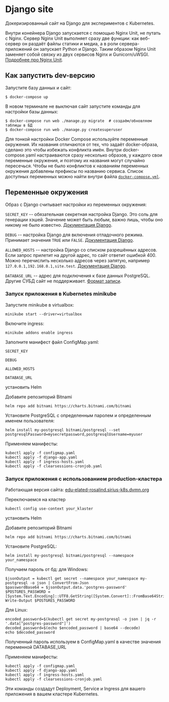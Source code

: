 # Django site

Докеризированный сайт на Django для экспериментов с Kubernetes.

Внутри конейнера Django запускается с помощью Nginx Unit, не путать с Nginx. Сервер Nginx Unit выполняет сразу две функции: как веб-сервер он раздаёт файлы статики и медиа, а в роли сервера-приложений он запускает Python и Django. Таким образом Nginx Unit заменяет собой связку из двух сервисов Nginx и Gunicorn/uWSGI. [Подробнее про Nginx Unit](https://unit.nginx.org/).

## Как запустить dev-версию

Запустите базу данных и сайт:

```shell-session
$ docker-compose up
```

В новом терминале не выключая сайт запустите команды для настройки базы данных:

```shell-session
$ docker-compose run web ./manage.py migrate  # создаём/обновляем таблицы в БД
$ docker-compose run web ./manage.py createsuperuser
```

Для тонкой настройки Docker Compose используйте переменные окружения. Их названия отличаются от тех, что задаёт docker-образа, сделано это чтобы избежать конфликта имён. Внутри docker-compose.yaml настраиваются сразу несколько образов, у каждого свои переменные окружения, и поэтому их названия могут случайно пересечься. Чтобы не было конфликтов к названиям переменных окружения добавлены префиксы по названию сервиса. Список доступных переменных можно найти внутри файла [`docker-compose.yml`](./docker-compose.yml).

## Переменные окружения

Образ с Django считывает настройки из переменных окружения:

`SECRET_KEY` -- обязательная секретная настройка Django. Это соль для генерации хэшей. Значение может быть любым, важно лишь, чтобы оно никому не было известно. [Документация Django](https://docs.djangoproject.com/en/3.2/ref/settings/#secret-key).

`DEBUG` -- настройка Django для включения отладочного режима. Принимает значения `TRUE` или `FALSE`. [Документация Django](https://docs.djangoproject.com/en/3.2/ref/settings/#std:setting-DEBUG).

`ALLOWED_HOSTS` -- настройка Django со списком разрешённых адресов. Если запрос прилетит на другой адрес, то сайт ответит ошибкой 400. Можно перечислить несколько адресов через запятую, например `127.0.0.1,192.168.0.1,site.test`. [Документация Django](https://docs.djangoproject.com/en/3.2/ref/settings/#allowed-hosts).

`DATABASE_URL` -- адрес для подключения к базе данных PostgreSQL. Другие СУБД сайт не поддерживает. [Формат записи](https://github.com/jacobian/dj-database-url#url-schema).

### Запуск приложения в Kubernetes minikube

Запустите minikube в virtualbox:
```
minikube start --driver=virtualbox
```
Включите ingress:
```
minikube addons enable ingress
```

Заполните манифест файл ConfigMap.yaml:

`SECRET_KEY`

`DEBUG`

`ALLOWED_HOSTS`

`DATABASE_URL`

установить Helm

Добавите репозиторий Bitnami
```
helm repo add bitnami https://charts.bitnami.com/bitnami
```
Установите PostgreSQL с определенным паролем и определенным именем пользователя:
```
helm install my-postgresql bitnami/postgresql --set postgresqlPassword=mysecretpassword,postgresqlUsername=myuser
```
Применяем манифесты:
```
kubectl apply -f configmap.yaml
kubectl apply -f django-app.yaml
kubectl apply -f ingress-hosts.yaml
kubectl apply -f clearsessions-cronjob.yaml
```

### Запуск приложения с использованием production-кластера

Работающая версия сайта: [edu-elated-rosalind.sirius-k8s.dvmn.org](https://edu-elated-rosalind.sirius-k8s.dvmn.org)


Переключаемся на кластер

```commandline
kubectl config use-context your_klaster
```
установить Helm

Добавите репозиторий Bitnami
```
helm repo add bitnami https://charts.bitnami.com/bitnami
```

Установите PostgreSQL:

```
helm install my-postgresql bitnami/postgresql --namespace your_namespace
```

Получаем пароль от бд:
для Windows:

```
$jsonOutput = kubectl get secret --namespace your_namespace my-postgresql -o json | ConvertFrom-Json
$passwordBase64 = $jsonOutput.data.'postgres-password'
$POSTGRES_PASSWORD = [System.Text.Encoding]::UTF8.GetString([System.Convert]::FromBase64String($passwordBase64))
Write-Output $POSTGRES_PASSWORD
```

Для Linux:
```
encoded_password=$(kubectl get secret my-postgresql -o json | jq -r '.data["postgres-password"]')
decoded_password=$(echo $encoded_password | base64 --decode)
echo $decoded_password
```
Полученный пароль используем в ConfigMap.yaml в качестве значения переменной DATABASE_URL

Применяем манифесты:
```
kubectl apply -f configmap.yaml
kubectl apply -f django-app.yaml
kubectl apply -f ingress-hosts.yaml
kubectl apply -f clearsessions-cronjob.yaml
```

Эти команды создадут Deployment, Service и Ingress для вашего приложения в вашем кластере Kubernetes.

